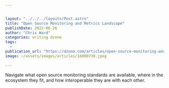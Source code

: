 ```yaml
---


layout: "../../../layouts/Post.astro"
title: "Open Source Monitoring and Metrics Landscape"
publishDate: 2022-06-26
author: "Chris Ward"
categories: writing dzone
tags: 
  - 
publication_url: "https://dzone.com/articles/open-source-monitoring-and-metrics-landscape"
image: ~/assets/images/articles/16000730.jpeg

---
```

Navigate what open source monitoring standards are available, where in the ecosystem they fit, and how interoperable they are with each other.

